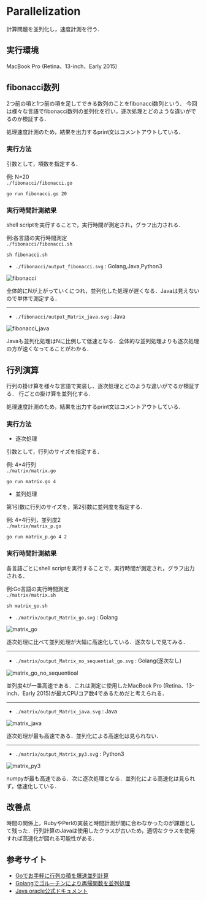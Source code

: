 # Parallelization
計算問題を並列化し，速度計測を行う．

## 実行環境
MacBook Pro (Retina、13-inch、Early 2015)

## fibonacci数列
2つ前の項と1つ前の項を足してできる数列のことをfibonacci数列という．
今回は様々な言語でfibonacci数列の並列化を行い，逐次処理とどのような違いがでるのか検証する．

処理速度計測のため，結果を出力するprint文はコメントアウトしている．

### 実行方法 

引数として，項数を指定する．

例: N=20  
```./fibonacci/fibonacci.go```
```
go run fibonacci.go 20
```

### 実行時間計測結果

shell scriptを実行することで，実行時間が測定され，グラフ出力される．

例:各言語の実行時間測定  
```./fibonacci/fibonacci.sh```
```
sh fibonacci.sh
```

- ```./fibonacci/output_fibonacci.svg``` : Golang,Java,Python3

![fibonacci](https://github.com/e165726/Parallelization/blob/master/Fibonacci/output_fibonacci.svg)

全体的にNが上がっていくにつれ，並列化した処理が遅くなる．Javaは見えないので単体で測定する．
___

- ```./fibonacci/output_Matrix_java.svg``` : Java

![fibonacci_java](https://github.com/e165726/Parallelization/blob/master/Fibonacci/output_fibonacci_java.svg)

Javaも並列化処理はNに比例して低速となる．全体的な並列処理よりも逐次処理の方が速くなってることがわかる．

## 行列演算
行列の掛け算を様々な言語で実装し、逐次処理とどのような違いがでるか検証する．
行ごとの掛け算を並列化する．

処理速度計測のため，結果を出力するprint文はコメントアウトしている．

### 実行方法

- 逐次処理

引数として，行列のサイズを指定する．

例: 4*4行列  
```./matrix/matrix.go```
```
go run matrix.go 4
```

- 並列処理

 第1引数に行列のサイズを，第2引数に並列度を指定する．

 例: 4*4行列，並列度2  
```./matrix/matrix_p.go```
```
go run matrix_p.go 4 2 
```

### 実行時間計測結果

各言語ごとにshell scriptを実行することで，実行時間が測定され，グラフ出力される．

例:Go言語の実行時間測定  
```./matrix/matrix.sh```
```
sh matrix_go.sh 
```

- ```./matrix/output_Matrix_go.svg``` : Golang

![matrix_go](https://github.com/e165726/Parallelization/blob/master/Matrix/output_Matrix_go.svg)

逐次処理に比べて並列処理が大幅に高速化している．逐次なしで見てみる．
___
- ```./matrix/output_Matrix_no_sequential_go.svg``` : Golang(逐次なし)

![matrix_go_no_sequentioal](https://github.com/e165726/Parallelization/blob/master/Matrix/output_Matrix_no_sequential_go.svg)

並列度4が一番高速である．これは測定に使用したMacBook Pro (Retina、13-inch、Early 2015)が最大CPUコア数4であるためだと考えられる．
___

- ```./matrix/output_Matrix_java.svg``` : Java

![matrix_java](https://github.com/e165726/Parallelization/blob/master/Matrix/output_Matrix_java.svg)

逐次処理が最も高速である．並列化による高速化は見られない．
___

- ```./matrix/output_Matrix_py3.sv```g : Python3

![matrix_py3](https://github.com/e165726/Parallelization/blob/master/Matrix/output_Matrix_py3.svg)

numpyが最も高速である．次に逐次処理となる．並列化による高速化は見られず，低速化している．

## 改善点
時間の関係上，RubyやPerlの実装と時間計測が間に合わなかったのが課題として残った．行列計算のJavaは使用したクラスが古いため，適切なクラスを使用すれば高速化が図れる可能性がある．

## 参考サイト
 - [Goでお手軽に行列の積を爆速並列計算](https://qiita.com/hamadu/items/fce4ee1e4b5c2c2d24df)
 - [Golangでゴルーチンにより再帰関数を並列処理](https://qiita.com/hiroykam/items/fdbb68ea21e5c67b8225)
 - [Java oracle公式ドキュメント](https://docs.oracle.com/javase/jp/8/docs/api/java/util/concurrent/RecursiveTask.html)
 
